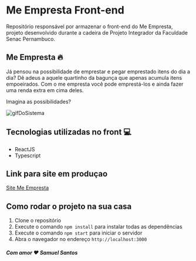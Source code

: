 # Me Empresta Front-end

Repositório responsável por armazenar o front-end do Me Empresta, projeto desenvolvido durante a cadeira de Projeto Integrador da Faculdade Senac Pernambuco.

## Me Empresta :fire:

Já pensou na possibilidade de emprestar e pegar emprestado itens do dia a dia? Dê adeus a aquele quartinho da bagunça que apenas acumula itens empoeirados. Com o me empresta você pode emprestá-los e ainda fazer uma renda extra em cima deles.

Imagina as possibilidades?

![gifDoSistema](me_empresta.gif)

## Tecnologias utilizadas no front :computer:

- ReactJS
- Typescript

## Link para site em produçao

[Site Me Empresta](https://meempresta.vercel.app/)

## Como rodar o projeto na sua casa

1. Clone o repositório
1. Execute o comando `npm install` para instalar todas as dependências
1. Execute o comando `npm start` para iniciar o servidor
1. Abra o navegador no endereço `http://localhost:3000`


##### Com amor :heart: Samuel Santos
